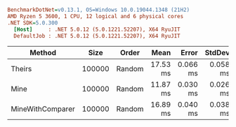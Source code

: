 ``` ini

BenchmarkDotNet=v0.13.1, OS=Windows 10.0.19044.1348 (21H2)
AMD Ryzen 5 3600, 1 CPU, 12 logical and 6 physical cores
.NET SDK=5.0.300
  [Host]     : .NET 5.0.12 (5.0.1221.52207), X64 RyuJIT
  DefaultJob : .NET 5.0.12 (5.0.1221.52207), X64 RyuJIT


```
|           Method |   Size |  Order |     Mean |    Error |   StdDev | Ratio |
|----------------- |------- |------- |---------:|---------:|---------:|------:|
|           Theirs | 100000 | Random | 17.53 ms | 0.066 ms | 0.058 ms |  1.00 |
|             Mine | 100000 | Random | 11.87 ms | 0.030 ms | 0.026 ms |  0.68 |
| MineWithComparer | 100000 | Random | 16.89 ms | 0.040 ms | 0.038 ms |  0.96 |
